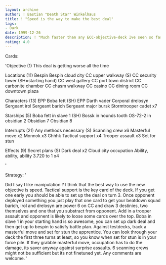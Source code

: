 ```yaml
---
layout: archive
author: ! Bastian "Death Star" Winkelhaus
title: ! "Speed is the way to make the best deal"
tags:
- Dark
date: 1999-12-26
description: ! "Much faster than any ECC-objective-deck Ive seen so far on Decktech."
rating: 4.0
---
```

Cards: 

'Objective (1)
This deal is getting worse all the time

Locations (11)
Bespin
Bespin cloud city
CC upper walkway (S)
CC security tower (SH=starting hand)
CC west gallery
CC port town district
CC carbonite chamber
CC chasm walkway
CC casino
CC dining room
CC downtown plaza

Characters (13)
EPP Boba fett (SH)
EPP Darth vader
Corporal drelosyn
Sergeant irol
Sergeant barich
Sergeant major bursk
Stormtrooper cadet x7

Starships (5)
Boba fett in slave 1 (SH)
Bossk in hounds tooth
OS-72-2 in obsidian 2
Obsidian 7
Obsidian 8

Interrupts (21)
Any methods necessary (S)
Scanning crew x6
Masterful move x2
Monnok x3
Ghhhk
Tactical support x4
Trooper assault x3
Set for stun

Effects (9)
Secret plans (S)
Dark deal x2
Cloud city occupation
Ability, ability, ability
3.720 to 1 x4

'

Strategy: '

Did I say I like manipulation ? I think that the best way to use the new objective is speed.  Tactical support is the key card of the deck. If you get one early you should be able to set up the deal on turn 3. Once opponent deployed something you just play that one card to get your beatdown squad barich, irol and drelosyn are power 6 on CC and draw 3 destinies, two themselves and one that you substract from opponent. Add in a trooper assault and opponent is likely to loose some cards over the top. Boba in slave 1 in your starting hand is so awesome, you can set up dark deal and then get up to bespin to satisfy battle plan. Against testdecks, track a masterful move and set for stun the apprentice. You can look through your deck the first three turns at least, so you know when set for stun is in your force pile. If they grabble masterful move, occupation has to do the damage, its saver anyway against surprise assaults. 6 scanning crews might not be sufficient but its not finetuned yet. Any comments are
welcome.  '